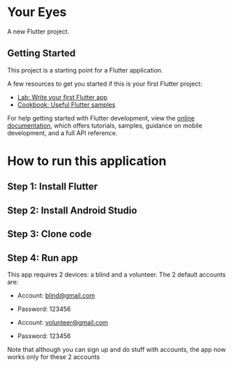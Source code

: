 # Your Eyes
A new Flutter project.

## Getting Started

This project is a starting point for a Flutter application.

A few resources to get you started if this is your first Flutter project:

- [Lab: Write your first Flutter app](https://docs.flutter.dev/get-started/codelab)
- [Cookbook: Useful Flutter samples](https://docs.flutter.dev/cookbook)

For help getting started with Flutter development, view the
[online documentation](https://docs.flutter.dev/), which offers tutorials,
samples, guidance on mobile development, and a full API reference.

# How to run this application
## Step 1: Install Flutter 
## Step 2: Install Android Studio
## Step 3: Clone code
## Step 4: Run app
This app requires 2 devices: a blind and a volunteer.
The 2 default accounts are: 

- Account: blind@gmail.com

- Password: 123456

- Account: volunteer@gmail.com

- Password: 123456

Note that although you can sign up and do stuff with accounts, the app now works only for these 2 accounts
